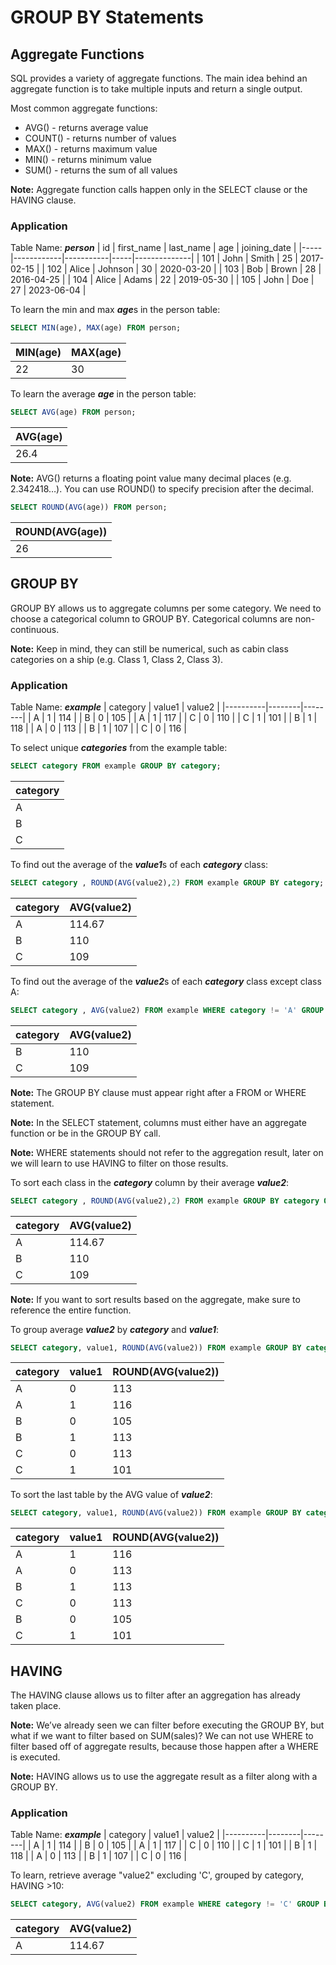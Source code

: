 # GROUP BY Statements

## Aggregate Functions

SQL provides a variety of aggregate functions. The main idea behind an aggregate function is to take multiple inputs and return a single output.

Most common aggregate functions:
* AVG() - returns average value
* COUNT() - returns number of values
* MAX() - returns maximum value
* MIN() - returns minimum value
* SUM() - returns the sum of all values

**Note:** Aggregate function calls happen only in the SELECT clause or the HAVING clause.

### **Application**
Table Name: ***person***
| id  | first_name | last_name | age | joining_date |
|-----|------------|-----------|-----|--------------|
| 101 | John       | Smith     | 25  | 2017-02-15   |
| 102 | Alice      | Johnson   | 30  | 2020-03-20   |
| 103 | Bob        | Brown     | 28  | 2016-04-25   |
| 104 | Alice      | Adams     | 22  | 2019-05-30   |
| 105 | John       | Doe       | 27  | 2023-06-04   |

To learn the min and max ***age***s in the person table:
``` sql
SELECT MIN(age), MAX(age) FROM person;
```
| MIN(age) | MAX(age) |
|----------|----------|
|    22    |    30    |


To learn the average ***age*** in the person table:
``` sql
SELECT AVG(age) FROM person;
```
| AVG(age) |
|----------|
|   26.4   |


**Note:** AVG() returns a floating point value many decimal places (e.g. 2.342418…). You can use ROUND() to specify precision after the decimal.
``` sql
SELECT ROUND(AVG(age)) FROM person;
```
| ROUND(AVG(age))  |
|------------------|
|        26        |

## GROUP BY

GROUP BY allows us to aggregate columns per some category. We need to choose a categorical column to GROUP BY. Categorical columns are non-continuous.

**Note:** Keep in mind, they can still be numerical, such as cabin class categories on a ship (e.g. Class 1, Class 2, Class 3).

### **Application**
Table Name: ***example***
| category | value1 | value2 |
|----------|--------|--------|
|    A     |   1    |  114   |
|    B     |   0    |  105   |
|    A     |   1    |  117   |
|    C     |   0    |  110   |
|    C     |   1    |  101   |
|    B     |   1    |  118   |
|    A     |   0    |  113   |
|    B     |   1    |  107   |
|    C     |   0    |  116   |

To select unique ***categories*** from the example table:
``` sql
SELECT category FROM example GROUP BY category;
```
| category |
|----------|
|    A     |
|    B     |
|    C     |

To find out the average of the ***value1***s of each ***category*** class:
``` sql
SELECT category , ROUND(AVG(value2),2) FROM example GROUP BY category;
```
| category | AVG(value2)                |
|----------|----------------------------|
| A        | 114.67                     |
| B        | 110                        |
| C        | 109                        |

To find out the average of the ***value2***s of each ***category*** class except class A:
``` sql
SELECT category , AVG(value2) FROM example WHERE category != 'A' GROUP BY category;
```
| category | AVG(value2)                |
|----------|----------------------------|
| B        | 110                        |
| C        | 109                        |

**Note:** The GROUP BY clause must appear right after a FROM or WHERE statement.

**Note:** In the SELECT statement, columns must either have an aggregate function or be in the GROUP BY call.

**Note:** WHERE statements should not refer to the aggregation result, later on we will learn to use HAVING to filter on those results.

To sort each class in the ***category*** column by their average ***value2***:
``` sql
SELECT category , ROUND(AVG(value2),2) FROM example GROUP BY category ORDER BY AVG(value2) DESC;
```
| category | AVG(value2)                |
|----------|----------------------------|
| A        | 114.67                     |
| B        | 110                        |
| C        | 109                        |


**Note:** If you want to sort results based on the aggregate, make sure to reference the entire function.

To group average ***value2*** by ***category*** and ***value1***:
``` sql
SELECT category, value1, ROUND(AVG(value2)) FROM example GROUP BY category, value1;
```
| category | value1 | ROUND(AVG(value2)) |
|----------|--------|---------------------|
|    A     |   0    |        113          |
|    A     |   1    |        116          |
|    B     |   0    |        105          |
|    B     |   1    |        113          |
|    C     |   0    |        113          |
|    C     |   1    |        101          |

To sort the last table by the AVG value of ***value2***:
``` sql
SELECT category, value1, ROUND(AVG(value2)) FROM example GROUP BY category, value1 ORDER BY ROUND(AVG(value2)) DESC;
```
| category | value1 | ROUND(AVG(value2)) |
|----------|--------|---------------------|
|    A     |   1    |        116          |
|    A     |   0    |        113          |
|    B     |   1    |        113          |
|    C     |   0    |        113          |
|    B     |   0    |        105          |
|    C     |   1    |        101          |

## HAVING

The HAVING clause allows us to filter after an aggregation has already taken place.

**Note:** We’ve already seen we can filter before executing the GROUP BY, but what if we want to filter based on SUM(sales)? We can not use WHERE to filter based off of aggregate results, because those happen after a WHERE is executed.

**Note:** HAVING allows us to use the aggregate result as a filter along with a GROUP BY.

### **Application**
Table Name: ***example***
| category | value1 | value2 |
|----------|--------|--------|
|    A     |   1    |  114   |
|    B     |   0    |  105   |
|    A     |   1    |  117   |
|    C     |   0    |  110   |
|    C     |   1    |  101   |
|    B     |   1    |  118   |
|    A     |   0    |  113   |
|    B     |   1    |  107   |
|    C     |   0    |  116   |

To learn, retrieve average "value2" excluding 'C', grouped by category, HAVING >10:
``` sql
SELECT category, AVG(value2) FROM example WHERE category != 'C' GROUP BY category HAVING AVG(value2) > 110;
```
| category | AVG(value2) |
|----------|-------------|
| A        | 114.67      |
